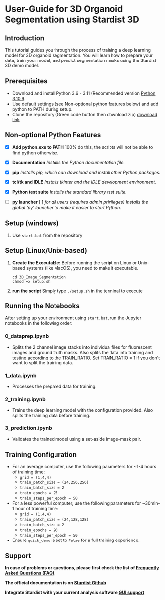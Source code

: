 # User-Guide for 3D Organoid Segmentation using Stardist 3D

## Introduction
This tutorial guides you through the process of training a deep learning model for 3D organoid segmentation. You will learn how to prepare your data, train your model, and predict segmentation masks using the Stardist 3D demo model.

## Prerequisites
- Download and install Python 3.6 - 3.11 (Recommended version [Python 3.10.9](https://www.python.org/downloads/release/python-3109/).
- Use default settings (see Non-optional python features below) and add python to PATH during setup.
- Clone the repository (Green code button then download zip) [download link](https://github.com/JTaal/3D_Image_Segmentation.git)

## Non-optional Python Features

- [x] **Add python.exe to PATH** 100% do this, the scripts will not be able to find python otherwise.

- [x] **Documentation**
  _Installs the Python documentation file._

- [x] **pip**
  _Installs pip, which can download and install other Python packages._

- [x] **tcl/tk and IDLE**
  _Installs tkinter and the IDLE development environment._

- [x] **Python test suite**
  _Installs the standard library test suite._

- [ ] **py launcher** [ ] _for all users (requires admin privileges)_
  _Installs the global 'py' launcher to make it easier to start Python._



## Setup (windows)
1. Use `start.bat` from the repository

## Setup (Linux/Unix-based)
1. **Create the Executable:**
   Before running the script on Linux or Unix-based systems (like MacOS), you need to make it executable.
   ```
   cd 3D_Image_Segmentation
   chmod +x setup.sh
   ```

2. **run the script**
   Simply type `./setup.sh` in the terminal to execute


## Running the Notebooks
After setting up your environment using `start.bat`, run the Jupyter notebooks in the following order:

### 0_dataprep.ipynb
- Splits the 2 channel image stacks into individual files for fluorescent images and ground truth masks. Also splits the data into training and testing according to the TRAIN_RATIO. Set TRAIN_RATIO = 1 if you don't want to split the training data.

### 1_data.ipynb
- Processes the prepared data for training.

### 2_training.ipynb
- Trains the deep learning model with the configuration provided. Also splits the training data before training.

### 3_prediction.ipynb
- Validates the trained model using a set-aside image-mask pair.

## Training Configuration
- For an average computer, use the following parameters for ~1-4 hours of training time:
  - `grid = (1,4,4)`
  - `train_patch_size = (24,256,256)`
  - `train_batch_size = 2`
  - `train_epochs = 25`
  - `train_steps_per_epoch = 50`
- For a less powerful computer, use the following parameters for ~30min-1 hour of training time:
  - `grid = (1,4,4)`
  - `train_patch_size = (24,128,128)`
  - `train_batch_size = 2`
  - `train_epochs = 20`
  - `train_steps_per_epoch = 50`
- Ensure `quick_demo` is set to `False` for a full training experience.

## Support
**In case of problems or questions, please first check the list of [Frequently Asked Questions (FAQ)](https://stardist.net/docs/faq.html).**

**The official documentation is on [Stardist Github](https://github.com/stardist/stardist/blob/master/README.md)**

**Integrate Stardist with your current analysis software [GUI support](https://github.com/stardist/stardist/blob/master/README.md#plugins-for-other-software)**


